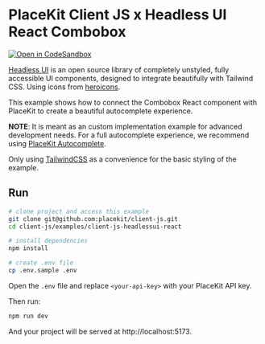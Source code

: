 # PlaceKit Client JS x Headless UI React Combobox

[![Open in CodeSandbox](https://img.shields.io/badge/Open%20in-CodeSandbox-blue?style=flat-square&logo=codesandbox)](https://githubbox.com/placekit/client-js/tree/main/examples/client-js-headlessui-react)

[Headless UI](https://headlessui.com) is an open source library of completely unstyled, fully accessible UI components, designed to integrate beautifully with Tailwind CSS. Using icons from [heroicons](https://github.com/tailwindlabs/heroicons).

This example shows how to connect the Combobox React component with PlaceKit to create a beautiful autocomplete experience.

**NOTE**: It is meant as an custom implementation example for advanced development needs.
For a full autocomplete experience, we recommend using [PlaceKit Autocomplete](https://github.com/placekit/autocomplete-js).

Only using [TailwindCSS](https://tailwindcss.com) as a convenience for the basic styling of the example.

## Run

```sh
# clone project and access this example
git clone git@github.com:placekit/client-js.git
cd client-js/examples/client-js-headlessui-react

# install dependencies
npm install

# create .env file
cp .env.sample .env
```

Open the `.env` file and replace `<your-api-key>` with your PlaceKit API key.

Then run:

```sh
npm run dev
```

And your project will be served at http://localhost:5173.